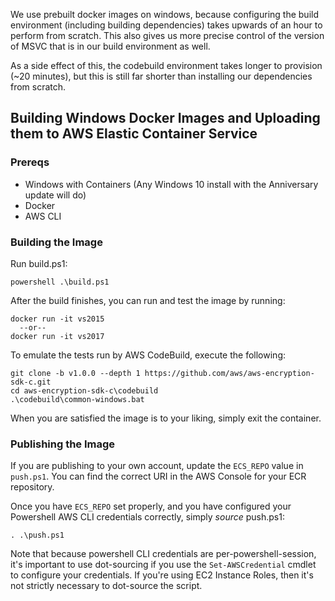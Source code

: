 We use prebuilt docker images on windows, because configuring the build
environment (including building dependencies) takes upwards of an hour to
perform from scratch. This also gives us more precise control of the version
of MSVC that is in our build environment as well.

As a side effect of this, the codebuild environment takes longer to provision
(~20 minutes), but this is still far shorter than installing our dependencies
from scratch.

## Building Windows Docker Images and Uploading them to AWS Elastic Container Service
### Prereqs
* Windows with Containers (Any Windows 10 install with the Anniversary update will do)
* Docker
* AWS CLI

### Building the Image

Run build.ps1:

    powershell .\build.ps1

After the build finishes, you can run and test the image by running:

    docker run -it vs2015
      --or--
    docker run -it vs2017

To emulate the tests run by AWS CodeBuild, execute the following:

    git clone -b v1.0.0 --depth 1 https://github.com/aws/aws-encryption-sdk-c.git
    cd aws-encryption-sdk-c\codebuild
    .\codebuild\common-windows.bat

When you are satisfied the image is to your liking, simply exit the container.

### Publishing the Image

If you are publishing to your own account, update the `ECS_REPO` value in
`push.ps1`. You can find the correct URI in the AWS Console for your ECR
repository.

Once you have `ECS_REPO` set properly, and you have configured your Powershell
AWS CLI credentials correctly, simply _source_ push.ps1:

    . .\push.ps1

Note that because powershell CLI credentials are per-powershell-session, it's
important to use dot-sourcing if you use the `Set-AWSCredential` cmdlet to configure
your credentials. If you're using EC2 Instance Roles, then it's not strictly necessary
to dot-source the script.
